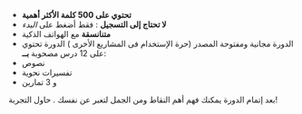 - **تحتوي على 500 كلمة الأكثر أهمية**
- **لا تحتاج إلى التسجيل** : فقط أضغط على *البدء*
- **متنانسقة** مع الهواتف الذكية
- الدورة مجانية ومفتوحة المصدر (حرة الإستخدام فى المشاريع الأخرى ) 
الدورة تحتوي على 12 درس مصحوبة **بــ**:
- نصوص
- تفسيرات نحوية
- و 3 تمارين

 بعد إتمام الدورة يمكنك فهم أهم النقاط ومن الجمل لتعبر عن نفسك  . حاول التجربة!
